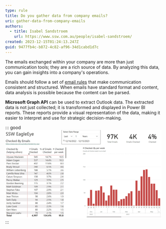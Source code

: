 ```yaml
---
type: rule
title: Do you gather data from company emails?
uri: gather-data-from-company-emails
authors:
  - title: Isabel Sandstroem
    url: https://www.ssw.com.au/people/isabel-sandstroem/
created: 2023-12-15T01:24:13.247Z
guid: 9477fb4c-b872-4c82-af96-34d1cabd1d7c
---
```

The emails exchanged within your company are more than just communication tools; they are a rich source of data. By analyzing this data, you can gain insights into a company's operations.

<!--endintro-->

Emails should follow a set of [email rules](www.ssw.com.au/rules/rules-to-better-email/) that make communication consistent and structured. When emails have standard format and content, data analysis is possible because the content can be parsed.  

**Microsoft Graph API** can be used to extract Outlook data. The extracted data is not just collected; it is transformed and displayed in Power BI reports. These reports provide a visual representation of the data, making it easier to interpret and use for strategic decision-making.

::: good
![Figure: Good example - Visual representation in Power BI highlighting the insights from the rule [Do you use 'Checked by xxx'?](https://www.ssw.com.au/rules/checked-by-xxx/)](eagleeyepbireport.jpg)
:::
